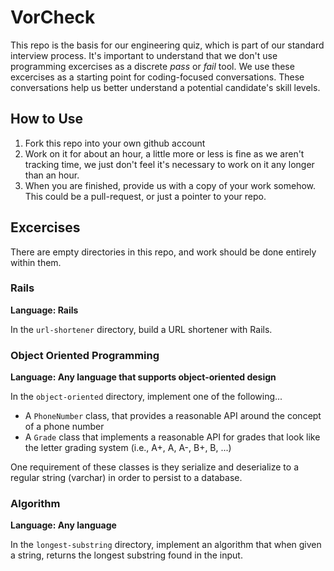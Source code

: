 # VorCheck

This repo is the basis for our engineering quiz, which is part of our standard
interview process. It's important to understand that we don't use programming
excercises as a discrete _pass_ or _fail_ tool. We use these excercises as a
starting point for coding-focused conversations. These conversations help us
better understand a potential candidate's skill levels.

## How to Use

  1. Fork this repo into your own github account
  1. Work on it for about an hour, a little more or less is fine
  as we aren't tracking time, we just don't feel it's necessary
  to work on it any longer than an hour.
  1. When you are finished, provide us with a copy of your
  work somehow. This could be a pull-request, or just a pointer
  to your repo.
  
## Excercises

There are empty directories in this repo, and work should be done
entirely within them.

### Rails

**Language: Rails**

In the `url-shortener` directory, build a URL shortener with Rails.

### Object Oriented Programming

**Language: Any language that supports object-oriented design**

In the `object-oriented` directory, implement one of the following...

  - A `PhoneNumber` class, that provides a reasonable API around the concept of
    a phone number
  - A `Grade` class that implements a reasonable API for grades that look like
    the letter grading system (i.e., A+, A, A-, B+, B, ...)

One requirement of these classes is they serialize and deserialize to
a regular string (varchar) in order to persist to a database.

### Algorithm

**Language: Any language**

In the `longest-substring` directory, implement an algorithm that when
given a string, returns the longest substring found in the input.

